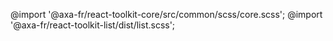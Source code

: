 @import '@axa-fr/react-toolkit-core/src/common/scss/core.scss';
@import '@axa-fr/react-toolkit-list/dist/list.scss';
